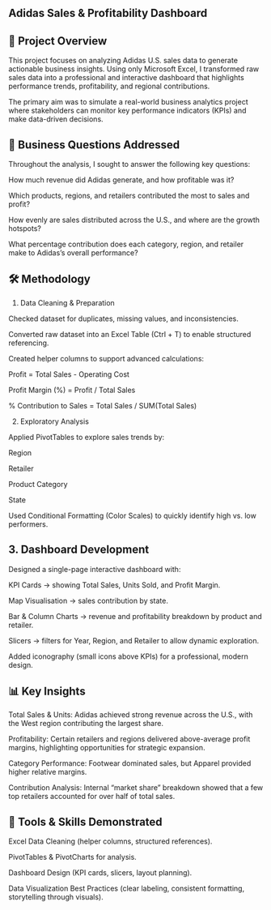 ## Adidas Sales & Profitability Dashboard
## 📌 Project Overview

This project focuses on analyzing Adidas U.S. sales data to generate actionable business insights. Using only Microsoft Excel, I transformed raw sales data into a professional and interactive dashboard that highlights performance trends, profitability, and regional contributions.

The primary aim was to simulate a real-world business analytics project where stakeholders can monitor key performance indicators (KPIs) and make data-driven decisions.

## 🎯 Business Questions Addressed

Throughout the analysis, I sought to answer the following key questions:

How much revenue did Adidas generate, and how profitable was it?

Which products, regions, and retailers contributed the most to sales and profit?

How evenly are sales distributed across the U.S., and where are the growth hotspots?

What percentage contribution does each category, region, and retailer make to Adidas’s overall performance?

## 🛠 Methodology
1. Data Cleaning & Preparation

Checked dataset for duplicates, missing values, and inconsistencies.

Converted raw dataset into an Excel Table (Ctrl + T) to enable structured referencing.

Created helper columns to support advanced calculations:

Profit = Total Sales - Operating Cost

Profit Margin (%) = Profit / Total Sales

% Contribution to Sales = Total Sales / SUM(Total Sales)

2. Exploratory Analysis

Applied PivotTables to explore sales trends by:

Region

Retailer

Product Category

State

Used Conditional Formatting (Color Scales) to quickly identify high vs. low performers.

## 3. Dashboard Development

Designed a single-page interactive dashboard with:

KPI Cards → showing Total Sales, Units Sold, and Profit Margin.

Map Visualisation → sales contribution by state.

Bar & Column Charts → revenue and profitability breakdown by product and retailer.

Slicers → filters for Year, Region, and Retailer to allow dynamic exploration.

Added iconography (small icons above KPIs) for a professional, modern design.

## 📊 Key Insights

Total Sales & Units: Adidas achieved strong revenue across the U.S., with the West region contributing the largest share.

Profitability: Certain retailers and regions delivered above-average profit margins, highlighting opportunities for strategic expansion.

Category Performance: Footwear dominated sales, but Apparel provided higher relative margins.

Contribution Analysis: Internal “market share” breakdown showed that a few top retailers accounted for over half of total sales.

## 🚀 Tools & Skills Demonstrated

Excel Data Cleaning (helper columns, structured references).

PivotTables & PivotCharts for analysis.

Dashboard Design (KPI cards, slicers, layout planning).

Data Visualization Best Practices (clear labeling, consistent formatting, storytelling through visuals).
